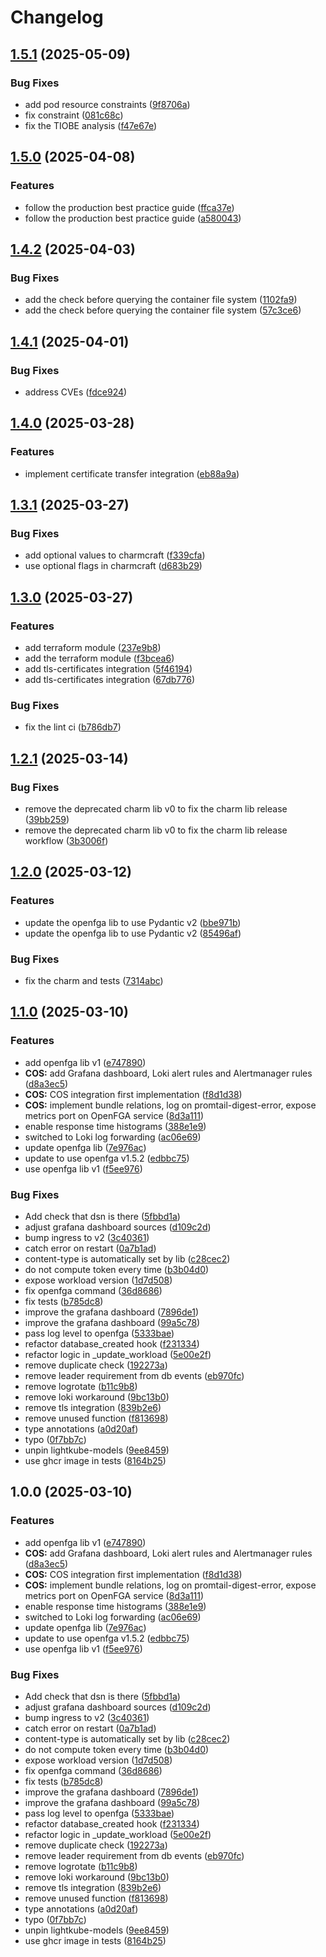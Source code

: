 # Changelog

## [1.5.1](https://github.com/canonical/openfga-operator/compare/v1.5.0...v1.5.1) (2025-05-09)


### Bug Fixes

* add pod resource constraints ([9f8706a](https://github.com/canonical/openfga-operator/commit/9f8706a732c1eaa913fa879fc517ac7824df6abc))
* fix constraint ([081c68c](https://github.com/canonical/openfga-operator/commit/081c68cabfa48939db0382a1fbc2201b9b9e6602))
* fix the TIOBE analysis ([f47e67e](https://github.com/canonical/openfga-operator/commit/f47e67e63cecb490fd996f4c0f728f6ce5c40fc7))

## [1.5.0](https://github.com/canonical/openfga-operator/compare/v1.4.2...v1.5.0) (2025-04-08)


### Features

* follow the production best practice guide ([ffca37e](https://github.com/canonical/openfga-operator/commit/ffca37e4e709f8d1954320113b91daf33d1a96ff))
* follow the production best practice guide ([a580043](https://github.com/canonical/openfga-operator/commit/a5800438c35469f8c5ee9fcf8c0f142dc7bdd2f3))

## [1.4.2](https://github.com/canonical/openfga-operator/compare/v1.4.1...v1.4.2) (2025-04-03)


### Bug Fixes

* add the check before querying the container file system ([1102fa9](https://github.com/canonical/openfga-operator/commit/1102fa9cb1d6189009027399627be834188bf604))
* add the check before querying the container file system ([57c3ce6](https://github.com/canonical/openfga-operator/commit/57c3ce61b8acc1efe69176483520acfcaabe784f))

## [1.4.1](https://github.com/canonical/openfga-operator/compare/v1.4.0...v1.4.1) (2025-04-01)


### Bug Fixes

* address CVEs ([fdce924](https://github.com/canonical/openfga-operator/commit/fdce924ec35cbfd143a223e876906b3b7ab7fccd))

## [1.4.0](https://github.com/canonical/openfga-operator/compare/v1.3.1...v1.4.0) (2025-03-28)


### Features

* implement certificate transfer integration ([eb88a9a](https://github.com/canonical/openfga-operator/commit/eb88a9aa9898630cf50ea98383fe8d122093712e))

## [1.3.1](https://github.com/canonical/openfga-operator/compare/v1.3.0...v1.3.1) (2025-03-27)


### Bug Fixes

* add optional values to charmcraft ([f339cfa](https://github.com/canonical/openfga-operator/commit/f339cfae62bcf82609821301999f8856c6a2f3f2))
* use optional flags in charmcraft ([d683b29](https://github.com/canonical/openfga-operator/commit/d683b296808c4d8f15c4b0fdc5c0cebe4d63c008))

## [1.3.0](https://github.com/canonical/openfga-operator/compare/v1.2.1...v1.3.0) (2025-03-27)


### Features

* add terraform module ([237e9b8](https://github.com/canonical/openfga-operator/commit/237e9b85b4c23494bd049ddd2a103d78c3c965ed))
* add the terraform module ([f3bcea6](https://github.com/canonical/openfga-operator/commit/f3bcea6015315ffc22b9e9e979cadad5a5a231d2))
* add tls-certificates integration ([5f46194](https://github.com/canonical/openfga-operator/commit/5f46194a65db0d01cfe91774c23594562007e0a3))
* add tls-certificates integration ([67db776](https://github.com/canonical/openfga-operator/commit/67db7766212be82eb031d4565ad47e8724796f3c))


### Bug Fixes

* fix the lint ci ([b786db7](https://github.com/canonical/openfga-operator/commit/b786db745cd20ab16e27e01a27e49ed3b777aefa))

## [1.2.1](https://github.com/canonical/openfga-operator/compare/v1.2.0...v1.2.1) (2025-03-14)


### Bug Fixes

* remove the deprecated charm lib v0 to fix the charm lib release ([39bb259](https://github.com/canonical/openfga-operator/commit/39bb259096ff11497ee5515541d752415d0df91c))
* remove the deprecated charm lib v0 to fix the charm lib release workflow ([3b3006f](https://github.com/canonical/openfga-operator/commit/3b3006f393a09a222b6e83db1da9e7b44df989db))

## [1.2.0](https://github.com/canonical/openfga-operator/compare/v1.1.0...v1.2.0) (2025-03-12)


### Features

* update the openfga lib to use Pydantic v2 ([bbe971b](https://github.com/canonical/openfga-operator/commit/bbe971bf5817668d6d34d640f8e458976fcb739b))
* update the openfga lib to use Pydantic v2 ([85496af](https://github.com/canonical/openfga-operator/commit/85496afd115ea695ef4b6852088bbb30a97bc654))


### Bug Fixes

* fix the charm and tests ([7314abc](https://github.com/canonical/openfga-operator/commit/7314abc319be10f0f67c6226a10ffe749a848aba))

## [1.1.0](https://github.com/canonical/openfga-operator/compare/v1.0.0...v1.1.0) (2025-03-10)


### Features

* add openfga lib v1 ([e747890](https://github.com/canonical/openfga-operator/commit/e74789082ce81167163eb63e21208b54b912f0ee))
* **COS:** add Grafana dashboard, Loki alert rules and Alertmanager rules ([d8a3ec5](https://github.com/canonical/openfga-operator/commit/d8a3ec5192c9acc4081585fc319292de369fcc78))
* **COS:** COS integration first implementation ([f8d1d38](https://github.com/canonical/openfga-operator/commit/f8d1d38f4c4376d7d02d77e8061c9eace834313b))
* **COS:** implement bundle relations, log on promtail-digest-error, expose metrics port on OpenFGA service ([8d3a111](https://github.com/canonical/openfga-operator/commit/8d3a111963af5dcc5a62ae87d20ec4d0834cba92))
* enable response time histograms ([388e1e9](https://github.com/canonical/openfga-operator/commit/388e1e91e3a573dd66c9b4937e8c5f826bc373cb))
* switched to Loki log forwarding ([ac06e69](https://github.com/canonical/openfga-operator/commit/ac06e6991c9a82363c1cf7ffb60365b22f3ed0db))
* update openfga lib ([7e976ac](https://github.com/canonical/openfga-operator/commit/7e976ac126cd2b30b96e9c7a5e9fb49ffc00f07a))
* update to use openfga v1.5.2 ([edbbc75](https://github.com/canonical/openfga-operator/commit/edbbc755cabe9891b8d874e35ce130eb0cfe8897))
* use openfga lib v1 ([f5ee976](https://github.com/canonical/openfga-operator/commit/f5ee9767285d8ec6286b5cb7f3d530243fffd2aa))


### Bug Fixes

* Add check that dsn is there ([5fbbd1a](https://github.com/canonical/openfga-operator/commit/5fbbd1ac7c85424b895f8473c27e6c6a2ec8f5c3))
* adjust grafana dashboard sources ([d109c2d](https://github.com/canonical/openfga-operator/commit/d109c2d6bd9c70946813a804c04c4d46bd5836a1))
* bump ingress to v2 ([3c40361](https://github.com/canonical/openfga-operator/commit/3c4036140d83ab24ca83b8fb21eed617f9968a8c))
* catch error on restart ([0a7b1ad](https://github.com/canonical/openfga-operator/commit/0a7b1ad957a5b4fc6ab0492e663cece08e7c0329))
* content-type is automatically set by lib ([c28cec2](https://github.com/canonical/openfga-operator/commit/c28cec23e4d3b18fe083a2bb2a2900ffd17464ea))
* do not compute token every time ([b3b04d0](https://github.com/canonical/openfga-operator/commit/b3b04d09f04f4e1cc924df8847ffc06f04881e63))
* expose workload version ([1d7d508](https://github.com/canonical/openfga-operator/commit/1d7d5088c81edb63b73783ebe67086f9a8d0e3cc))
* fix openfga command ([36d8686](https://github.com/canonical/openfga-operator/commit/36d86860245a37f634ad44a6c73180f5c7246ff3))
* fix tests ([b785dc8](https://github.com/canonical/openfga-operator/commit/b785dc8a815dd3a99c2f9340c5d0572dc884283c))
* improve the grafana dashboard ([7896de1](https://github.com/canonical/openfga-operator/commit/7896de16d8e3efbe65fc243cbf39c9d462fae619))
* improve the grafana dashboard ([99a5c78](https://github.com/canonical/openfga-operator/commit/99a5c782fc0ca4390eb274ee03caf72c0a101a7b))
* pass log level to openfga ([5333bae](https://github.com/canonical/openfga-operator/commit/5333baeb39ef6f3f22628b1fe02fda4d79c35799))
* refactor database_created hook ([f231334](https://github.com/canonical/openfga-operator/commit/f231334c1296bcde9efb2b94b27ce6a17637bf37))
* refactor logic in _update_workload ([5e00e2f](https://github.com/canonical/openfga-operator/commit/5e00e2f9889dad00f2c9d9ce3ce834c800bed50c))
* remove duplicate check ([192273a](https://github.com/canonical/openfga-operator/commit/192273a0074a0759965ee389344254dcdcdf4196))
* remove leader requirement from db events ([eb970fc](https://github.com/canonical/openfga-operator/commit/eb970fc81349f9e91e1193f9de346ae23d4347b8))
* remove logrotate ([b11c9b8](https://github.com/canonical/openfga-operator/commit/b11c9b874ede45f3f00d02afe46db31c25fc129a))
* remove loki workaround ([9bc13b0](https://github.com/canonical/openfga-operator/commit/9bc13b036fdcd553e78ec9ec38de0f3fa421b5b7))
* remove tls integration ([839b2e6](https://github.com/canonical/openfga-operator/commit/839b2e6ea5166b9f3f21c609995964d85484249f))
* remove unused function ([f813698](https://github.com/canonical/openfga-operator/commit/f813698f9d18f46833b2ae0658767123bb12aa75))
* type annotations ([a0d20af](https://github.com/canonical/openfga-operator/commit/a0d20af5dd082a186c2f74244f56dc0ce47b454c))
* typo ([0f7bb7c](https://github.com/canonical/openfga-operator/commit/0f7bb7c3b6d57a7159415005ff20a1feefe642b8))
* unpin lightkube-models ([9ee8459](https://github.com/canonical/openfga-operator/commit/9ee8459089c4ab376a3575c93ee193d670557651))
* use ghcr image in tests ([8164b25](https://github.com/canonical/openfga-operator/commit/8164b25f507a24b2e9a82f70d6570395f7af013b))

## 1.0.0 (2025-03-10)


### Features

* add openfga lib v1 ([e747890](https://github.com/canonical/openfga-operator/commit/e74789082ce81167163eb63e21208b54b912f0ee))
* **COS:** add Grafana dashboard, Loki alert rules and Alertmanager rules ([d8a3ec5](https://github.com/canonical/openfga-operator/commit/d8a3ec5192c9acc4081585fc319292de369fcc78))
* **COS:** COS integration first implementation ([f8d1d38](https://github.com/canonical/openfga-operator/commit/f8d1d38f4c4376d7d02d77e8061c9eace834313b))
* **COS:** implement bundle relations, log on promtail-digest-error, expose metrics port on OpenFGA service ([8d3a111](https://github.com/canonical/openfga-operator/commit/8d3a111963af5dcc5a62ae87d20ec4d0834cba92))
* enable response time histograms ([388e1e9](https://github.com/canonical/openfga-operator/commit/388e1e91e3a573dd66c9b4937e8c5f826bc373cb))
* switched to Loki log forwarding ([ac06e69](https://github.com/canonical/openfga-operator/commit/ac06e6991c9a82363c1cf7ffb60365b22f3ed0db))
* update openfga lib ([7e976ac](https://github.com/canonical/openfga-operator/commit/7e976ac126cd2b30b96e9c7a5e9fb49ffc00f07a))
* update to use openfga v1.5.2 ([edbbc75](https://github.com/canonical/openfga-operator/commit/edbbc755cabe9891b8d874e35ce130eb0cfe8897))
* use openfga lib v1 ([f5ee976](https://github.com/canonical/openfga-operator/commit/f5ee9767285d8ec6286b5cb7f3d530243fffd2aa))


### Bug Fixes

* Add check that dsn is there ([5fbbd1a](https://github.com/canonical/openfga-operator/commit/5fbbd1ac7c85424b895f8473c27e6c6a2ec8f5c3))
* adjust grafana dashboard sources ([d109c2d](https://github.com/canonical/openfga-operator/commit/d109c2d6bd9c70946813a804c04c4d46bd5836a1))
* bump ingress to v2 ([3c40361](https://github.com/canonical/openfga-operator/commit/3c4036140d83ab24ca83b8fb21eed617f9968a8c))
* catch error on restart ([0a7b1ad](https://github.com/canonical/openfga-operator/commit/0a7b1ad957a5b4fc6ab0492e663cece08e7c0329))
* content-type is automatically set by lib ([c28cec2](https://github.com/canonical/openfga-operator/commit/c28cec23e4d3b18fe083a2bb2a2900ffd17464ea))
* do not compute token every time ([b3b04d0](https://github.com/canonical/openfga-operator/commit/b3b04d09f04f4e1cc924df8847ffc06f04881e63))
* expose workload version ([1d7d508](https://github.com/canonical/openfga-operator/commit/1d7d5088c81edb63b73783ebe67086f9a8d0e3cc))
* fix openfga command ([36d8686](https://github.com/canonical/openfga-operator/commit/36d86860245a37f634ad44a6c73180f5c7246ff3))
* fix tests ([b785dc8](https://github.com/canonical/openfga-operator/commit/b785dc8a815dd3a99c2f9340c5d0572dc884283c))
* improve the grafana dashboard ([7896de1](https://github.com/canonical/openfga-operator/commit/7896de16d8e3efbe65fc243cbf39c9d462fae619))
* improve the grafana dashboard ([99a5c78](https://github.com/canonical/openfga-operator/commit/99a5c782fc0ca4390eb274ee03caf72c0a101a7b))
* pass log level to openfga ([5333bae](https://github.com/canonical/openfga-operator/commit/5333baeb39ef6f3f22628b1fe02fda4d79c35799))
* refactor database_created hook ([f231334](https://github.com/canonical/openfga-operator/commit/f231334c1296bcde9efb2b94b27ce6a17637bf37))
* refactor logic in _update_workload ([5e00e2f](https://github.com/canonical/openfga-operator/commit/5e00e2f9889dad00f2c9d9ce3ce834c800bed50c))
* remove duplicate check ([192273a](https://github.com/canonical/openfga-operator/commit/192273a0074a0759965ee389344254dcdcdf4196))
* remove leader requirement from db events ([eb970fc](https://github.com/canonical/openfga-operator/commit/eb970fc81349f9e91e1193f9de346ae23d4347b8))
* remove logrotate ([b11c9b8](https://github.com/canonical/openfga-operator/commit/b11c9b874ede45f3f00d02afe46db31c25fc129a))
* remove loki workaround ([9bc13b0](https://github.com/canonical/openfga-operator/commit/9bc13b036fdcd553e78ec9ec38de0f3fa421b5b7))
* remove tls integration ([839b2e6](https://github.com/canonical/openfga-operator/commit/839b2e6ea5166b9f3f21c609995964d85484249f))
* remove unused function ([f813698](https://github.com/canonical/openfga-operator/commit/f813698f9d18f46833b2ae0658767123bb12aa75))
* type annotations ([a0d20af](https://github.com/canonical/openfga-operator/commit/a0d20af5dd082a186c2f74244f56dc0ce47b454c))
* typo ([0f7bb7c](https://github.com/canonical/openfga-operator/commit/0f7bb7c3b6d57a7159415005ff20a1feefe642b8))
* unpin lightkube-models ([9ee8459](https://github.com/canonical/openfga-operator/commit/9ee8459089c4ab376a3575c93ee193d670557651))
* use ghcr image in tests ([8164b25](https://github.com/canonical/openfga-operator/commit/8164b25f507a24b2e9a82f70d6570395f7af013b))
